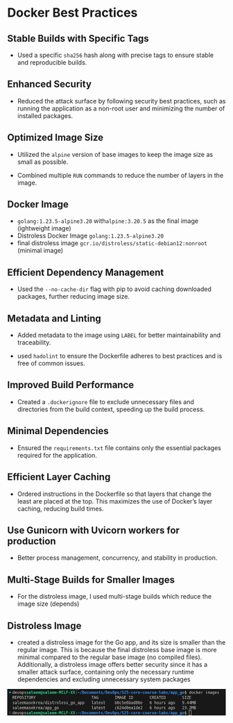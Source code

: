 # Docker Best Practices

## Stable Builds with Specific Tags

- Used a specific `sha256` hash along with precise tags to ensure stable and reproducible builds.

## Enhanced Security

- Reduced the attack surface by following security best practices, such as running the application as a non-root user and minimizing the number of installed packages.

## Optimized Image Size

- Utilized the `alpine` version of base images to keep the image size as small as possible.

- Combined multiple `RUN` commands to reduce the number of layers in the image.

## Docker Image

- `golang:1.23.5-alpine3.20` with`alpine:3.20.5` as the final image (ightweight image)
- Distroless Docker Image `golang:1.23.5-alpine3.20`
- final distroless image `gcr.io/distroless/static-debian12:nonroot` (minimal image)

## Efficient Dependency Management

- Used the `--no-cache-dir` flag with pip to avoid caching downloaded packages, further reducing image size.

## Metadata and Linting

- Added metadata to the image using `LABEL` for better maintainability and traceability.

- used `hadolint` to ensure the Dockerfile adheres to best practices and is free of common issues.

## Improved Build Performance

- Created a `.dockerignore` file to exclude unnecessary files and directories from the build context, speeding up the build process.

## Minimal Dependencies

- Ensured the `requirements.txt` file contains only the essential packages required for the application.

## Efficient Layer Caching

- Ordered instructions in the Dockerfile so that layers that change the least are placed at the top. This maximizes the use of Docker’s layer caching, reducing build times.

## Use Gunicorn with Uvicorn workers for production

- Better process management, concurrency, and stability in production.

## Multi-Stage Builds for Smaller Images

- For the distroless image, I used multi-stage builds which reduce the image size (depends)

## Distroless Image

- created a distroless image for the Go app, and its size is smaller than the regular image. This is because the final distroless base image is more minimal compared to the regular base image (no compiled files). Additionally, a distroless image offers better security since it has a smaller attack surface, containing only the necessary runtime dependencies and excluding unnecessary system packages

![size](img/3.png)
